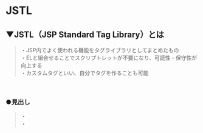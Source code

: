 # JSTL

## ▼JSTL（JSP Standard Tag Library）とは
>・JSP内でよく使われる機能をタグライブラリとしてまとめたもの<br>
>・ELと組合せることでスクリプトレットが不要になり、可読性・保守性が向上する<br>
>・カスタムタグといい、自分でタグを作ることも可能
<br>

### ●見出し
>・<br>
>・<br>
<br>
